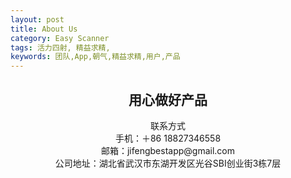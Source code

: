 ```yaml
---
layout: post
title: About Us
category: Easy Scanner
tags: 活力四射, 精益求精,
keywords: 团队,App,朝气,精益求精,用户,产品
---
```


## <center>用心做好产品</center> 

  <center>联系方式</center>
<center>手机：＋86 18827346558</center>
<center>邮箱：jifengbestapp@gmail.com </center>
<center>公司地址：湖北省武汉市东湖开发区光谷SBI创业街3栋7层</center>
